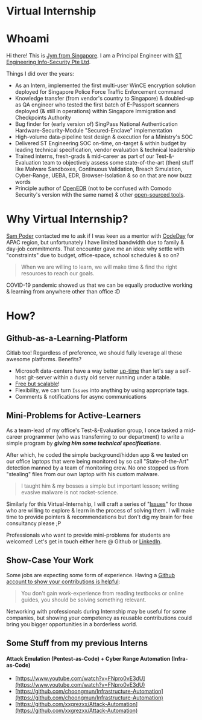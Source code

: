 # Virtual Internship

# Whoami

Hi there! This is [Jym from Singapore](https://www.linkedin.com/in/jymcheong/). I am a Principal Engineer with [ST Engineering Info-Security Pte Ltd](https://www.stengg.com/cybersecurity). 

Things I did over the years:

- As an Intern, implemented the first multi-user WinCE encryption solution deployed for Singapore Police Force Traffic Enforcement command
- Knowledge transfer (from vendor's country to Singapore) & doubled-up as QA engineer who tested the first batch of E-Passport scanners deployed (& still in operations) within Singapore Immigration and Checkpoints Authority
- Bug finder for (early version of) SingPass National Authentication Hardware-Security-Module "Secured-Enclave" implementation
- High-volume data-pipeline test design & execution for a Ministry's SOC
- Delivered ST Engineering SOC on-time, on-target & within budget by leading technical specification, vendor evaluation & technical leadership 
- Trained interns, fresh-grads & mid-career as part of our Test-&-Evaluation team to objectively assess some state-of-the-art (then) stuff like Malware Sandboxes, Continuous Validation, Breach Simulation, Cyber-Range, UEBA, EDR, Browser-Isolation & so on that are now buzz words
- Principle author of [OpenEDR](https://github.com/jymcheong/OpenEDR) (not to be confused with Comodo Security's version with the same name) & other [open-sourced tools](https://github.com/jymcheong).

# Why Virtual Internship?

[Sam Poder](https://www.linkedin.com/in/sam-poder/?originalSubdomain=sg) contacted me to ask if I was keen as a mentor with [CodeDay](https://www.codeday.org) for APAC region, but unfortunately I have limited bandwidth due to family & day-job commitments. That encounter gave me an idea: why settle with "constraints" due to budget, office-space, school schedules & so on? 

> When we are willing to learn, we will make time & find the right resources to reach our goals.

COVID-19 pandemic showed us that we can be equally productive working & learning from anywhere other than office :D

# How?

## Github-as-a-Learning-Platform

Gitlab too! Regardless of preference, we should fully leverage all these awesome platforms. Benefits?

- Microsoft data-centers have a way better <u>up-time</u> than let's say a self-host git-server within a dusty old server running under a table.
- [Free but scalable](https://github.com/pricing)!
- Flexibility, we can turn `Issues` into anything by using appropriate tags. 
- Comments & notifications for async communications

## Mini-Problems for Active-Learners

As a team-lead of my office's Test-&-Evaluation group, I once tasked a mid-career programmer (who was transferring to our department) to write a simple program by ***giving him some technical specifications***. 

After which, he coded the simple background/hidden app & we tested on our office laptops that were being monitored by so call "State-of-the-Art" detection manned by a team of monitoring crew. No one stopped us from "stealing" files from our own laptop with his custom malware. 

> I taught him & my bosses a simple but important lesson; writing evasive malware is not rocket-science.   

Similarly for this Virtual-Internship, I will craft a series of "[Issues](https://github.com/jymcheong/Virtual-Internship/issues)" for those who are willing to explore & learn in the process of solving them. I will make time to provide pointers & recommendations but don't dig my brain for free consultancy please ;P 

Professionals who want to provide mini-problems for students are welcomed! Let's get in touch either here @ Github or [LinkedIn](https://www.linkedin.com/in/jymcheong/).

## Show-Case Your Work

Some jobs are expecting some form of experience. Having a [Github account to show your contributions is helpful](https://www.reddit.com/r/datascience/comments/7fyir1/do_employers_look_at_github_projects/): 

> You don't gain work-experience from reading textbooks or online guides, you should be solving something relevant.

Networking with professionals during Internship may be useful for some companies, but showing your competency as reusable contributions could bring you bigger opportunities in a borderless world.

## Some Stuff from my previous Interns

#### Attack Emulation (Pentest-as-Code) + Cyber Range Automation (Infra-as-Code)

- [https://www.youtube.com/watch?v=FNpro0vE3dU](https://www.youtube.com/watch?v=FNpro0vE3dU)
- [https://github.com/choongmun/Infrastructure-Automation](https://github.com/choongmun/Infrastructure-Automation)
- [https://github.com/xxgrezxx/Attack-Automation](https://github.com/xxgrezxx/Attack-Automation)


